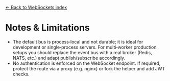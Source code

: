 [← Back to WebSockets index](index.md)

# Notes & Limitations
- The default bus is process‑local and not durable; it is ideal for
  development or single‑process servers. For multi‑worker production setups
  you should replace the event bus with a real broker (Redis, NATS, etc.) and
  adapt publish/subscribe accordingly.
- No authentication is enforced on the WebSocket endpoint. If required,
  protect the route via a proxy (e.g. nginx) or fork the helper and add JWT
  checks.

